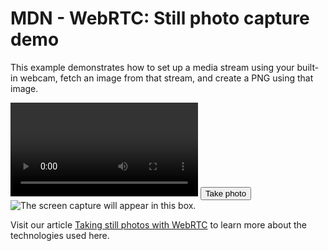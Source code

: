 <html>
  <head>
	<title>WebRTC: Still photo capture demo</title>
	<meta charset='utf-8'>
	<link rel="stylesheet" href="main.css" type="text/css" media="all">
  </head>
  <body>
	<div class="contentarea">
	  <h1>
		MDN - WebRTC: Still photo capture demo
	  </h1>
	  <p>
		This example demonstrates how to set up a media stream using your built-in webcam, fetch an image from that stream, and create a PNG using that image.
	  </p>
	  <div class="camera">
		<video id="video">Video stream not available.</video>
		<button id="startbutton">Take photo</button> 
	  </div>
	  <canvas id="canvas">
	  </canvas>
	  <div class="output">
		<img id="photo" alt="The screen capture will appear in this box."> 
	  </div>
	  <p>
		Visit our article <a href="https://developer.mozilla.org/en-US/docs/Web/API/WebRTC_API/Taking_still_photos"> Taking still photos with WebRTC</a> to learn more about the technologies used here.
	  </p>
	</div>
<script>
  (function() {
  // The width and height of the captured photo. We will set the
  // width to the value defined here, but the height will be
  // calculated based on the aspect ratio of the input stream.

  var width = 320;    // We will scale the photo width to this
  var height = 0;     // This will be computed based on the input stream

  // |streaming| indicates whether or not we're currently streaming
  // video from the camera. Obviously, we start at false.

  var streaming = false;

  // The various HTML elements we need to configure or control. These
  // will be set by the startup() function.

  var video = null;
  var canvas = null;
  var photo = null;
  var startbutton = null;

  function startup() {
    video = document.getElementById('video');
    canvas = document.getElementById('canvas');
    photo = document.getElementById('photo');
    startbutton = document.getElementById('startbutton');

    navigator.getMedia = ( navigator.getUserMedia ||
                           navigator.webkitGetUserMedia ||
                           navigator.mozGetUserMedia ||
                           navigator.msGetUserMedia);

    navigator.getMedia(
      {
        video: true,
        audio: false
      },
      function(stream) {
        if (navigator.mozGetUserMedia) {
          video.mozSrcObject = stream;
        } else {
          var vendorURL = window.URL || window.webkitURL;
          video.src = vendorURL.createObjectURL(stream);
        }
        video.play();
      },
      function(err) {
        console.log("An error occured! " + err);
      }
    );

    video.addEventListener('canplay', function(ev){
      if (!streaming) {
        height = video.videoHeight / (video.videoWidth/width);
      
        // Firefox currently has a bug where the height can't be read from
        // the video, so we will make assumptions if this happens.
      
        if (isNaN(height)) {
          height = width / (4/3);
        }
      
        video.setAttribute('width', width);
        video.setAttribute('height', height);
        canvas.setAttribute('width', width);
        canvas.setAttribute('height', height);
        streaming = true;
      }
    }, false);

    startbutton.addEventListener('click', function(ev){
      takepicture();
      ev.preventDefault();
    }, false);
    
    clearphoto();
  }

  // Fill the photo with an indication that none has been
  // captured.

  function clearphoto() {
    var context = canvas.getContext('2d');
    context.fillStyle = "#AAA";
    context.fillRect(0, 0, canvas.width, canvas.height);

    var data = canvas.toDataURL('image/png');
    photo.setAttribute('src', data);
  }
  
  // Capture a photo by fetching the current contents of the video
  // and drawing it into a canvas, then converting that to a PNG
  // format data URL. By drawing it on an offscreen canvas and then
  // drawing that to the screen, we can change its size and/or apply
  // other changes before drawing it.

  function takepicture() {
    var context = canvas.getContext('2d');
    if (width && height) {
      canvas.width = width;
      canvas.height = height;
      context.drawImage(video, 0, 0, width, height);
    
      var data = canvas.toDataURL('image/png');
      photo.setAttribute('src', data);
    } else {
      clearphoto();
    }
  }

  // Set up our event listener to run the startup process
  // once loading is complete.
  window.addEventListener('load', startup, false);
})();
   </script>

  </body>
</html>
